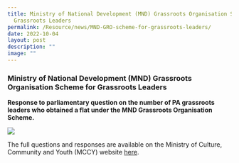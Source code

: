 ```yaml
---
title: Ministry of National Development (MND) Grassroots Organisation Scheme for
  Grassroots Leaders
permalink: /Resource/news/MND-GRO-scheme-for-grassroots-leaders/
date: 2022-10-04
layout: post
description: ""
image: ""
---
```

### Ministry of National Development (MND) Grassroots Organisation Scheme for Grassroots Leaders
**Response to parliamentary question on the number of PA grassroots leaders who obtained a flat under the MND Grassroots Organisation Scheme.**

![](/images/NewsRoom/Parliament%20House.jpg)

The full questions and responses are available on the Ministry of Culture, Community and Youth (MCCY) website [here](https://www.mccy.gov.sg/about-us/news-and-resources/parliamentary-matters/2022/Oct/Ministry-of-National%20Development-Grassroots-Organisation-Scheme-for-Grassroots-Leaders).